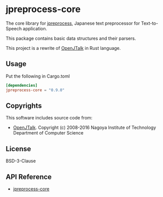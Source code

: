 # jpreprocess-core

The core library for [jpreprocess](https://crates.io/crates/jpreprocess),
Japanese text preprocessor for Text-to-Speech application.

This package contains basic data structures and their parsers.

This project is a rewrite of [OpenJTalk](http://open-jtalk.sourceforge.net/) in Rust language.

## Usage

Put the following in Cargo.toml

```toml
[dependencies]
jpreprocess-core = "0.9.0"
```

## Copyrights

This software includes source code from:

- [OpenJTalk](http://open-jtalk.sourceforge.net/).
  Copyright (c) 2008-2016  Nagoya Institute of Technology Department of Computer Science

## License

BSD-3-Clause

## API Reference

- [jpreprocess-core](https://docs.rs/jpreprocess-core)
